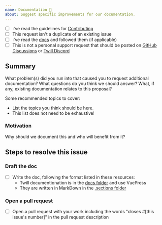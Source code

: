 ```yaml
---
name: Documentation 📝
about: Suggest specific improvements for our documentation.
---
```


<!--

Do you want to ask a question? Are you looking for support? GitHub Discussions at https://github.com/area17/twill/discussions is the best place for getting support. Check out the contributing docs at https://github.com/area17/twill/blob/master/CONTRIBUTING.md.

-->

* [ ] I've read the guidelines for [Contributing](https://github.com/area17/twill/blob/master/CONTRIBUTING.md)
* [ ] This request isn't a duplicate of an existing issue
* [ ] I've read the [docs](https://twill.io/docs/) and followed them (if applicable)
* [ ] This is not a personal support request that should be posted on [GitHub Discussions](https://github.com/area17/twill/discussions) or [Twill Discord]()

## Summary

What problem(s) did you run into that caused you to request additional documentation? What questions do you think we should answer? What, if any, existing documentation relates to this proposal?

Some recommended topics to cover:

- List the topics you think should be here.
- This list does not need to be exhaustive!

### Motivation

Why should we document this and who will benefit from it?

## Steps to resolve this issue

<!-- Your suggestion may require additional steps. -->

### Draft the doc

- [ ] Write the doc, following the format listed in these resources:
  - Twill documentionation is in the [docs folder](https://github.com/area17/twill/tree/master/docs) and use VuePress
  - They are written in MarkDown in the [.sections folder](https://github.com/area17/twill/tree/master/docs/.sections)

### Open a pull request

- [ ] Open a pull request with your work including the words "closes #[this issue's number]" in the pull request description
